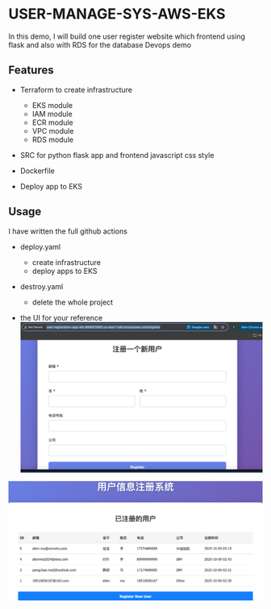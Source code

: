 # USER-MANAGE-SYS-AWS-EKS

In this demo, I will build one user register website which frontend using flask and also with RDS for the database
Devops demo

## Features

- Terraform to create infrastructure
    - EKS module
    - IAM module
    - ECR module
    - VPC module
    - RDS module

- SRC for python flask app and frontend javascript css style

- Dockerfile 

- Deploy app to EKS

## Usage

I have written the full github actions 

- deploy.yaml 
    - create infrastructure
    - deploy apps to EKS

- destroy.yaml
    - delete the whole project

- the UI for your reference
![应用界面](./u1.png)

![应用界面](./u2.png)

